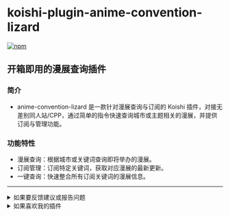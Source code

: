 # koishi-plugin-anime-convention-lizard

[![npm](https://img.shields.io/npm/v/koishi-plugin-anime-convention-lizard?style=flat-square)](https://www.npmjs.com/package/koishi-plugin-anime-convention-lizard)

## 开箱即用的漫展查询插件
### 简介
- anime-convention-lizard 是一款针对漫展查询与订阅的 Koishi 插件，对接无差别同人站/CPP，通过简单的指令快速查询城市或主题相关的漫展，并提供订阅与管理功能。
### 功能特性
- 漫展查询：根据城市或关键词查询即将举办的漫展。
- 订阅管理：订阅特定关键词，获取对应漫展的最新更新。
- 一键查询：快速整合所有订阅关键词的漫展信息。

---
<details>
<summary>如果要反馈建议或报告问题</summary>

可以[点这里](https://github.com/lizard0126/anime-convention-lizard/issues)创建议题~
</details>
<details>
<summary>如果喜欢我的插件</summary>

可以[请我喝可乐](https://ifdian.net/a/lizard0126)，没准就有动力更新新功能了~
</details>